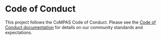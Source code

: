 <!--
SPDX-FileCopyrightText: 2025 Alliander N.V.

SPDX-License-Identifier: Apache-2.0
-->
# Code of Conduct

This project follows the CoMPAS Code of Conduct. Please see the [Code of Conduct documentation](https://com-pas.github.io/contributing/#code-of-conduct) for details on our community standards and expectations.